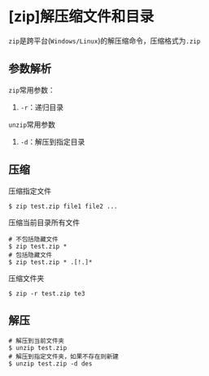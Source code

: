 
# [zip]解压缩文件和目录

`zip`是跨平台(`Windows/Linux`)的解压缩命令，压缩格式为`.zip`

## 参数解析

`zip`常用参数：

1. `-r`：递归目录

`unzip`常用参数

1. `-d`：解压到指定目录

## 压缩

压缩指定文件

    $ zip test.zip file1 file2 ...

压缩当前目录所有文件

    # 不包括隐藏文件
    $ zip test.zip *
    # 包括隐藏文件
    $ zip test.zip * .[!.]*

压缩文件夹

    $ zip -r test.zip te3
    
## 解压

    # 解压到当前文件夹
    $ unzip test.zip
    # 解压到指定文件夹，如果不存在则新建
    $ unzip test.zip -d des
